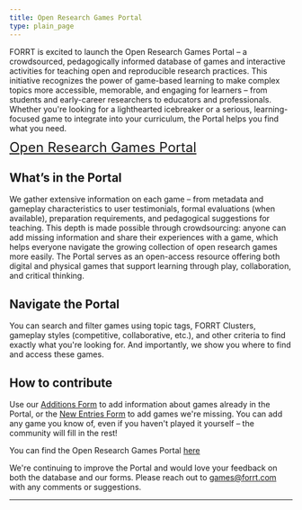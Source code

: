 ```yaml
---
title: Open Research Games Portal
type: plain_page
---
```

FORRT is excited to launch the Open Research Games Portal – a crowdsourced, pedagogically informed database of games and interactive activities for teaching open and reproducible research practices. This initiative recognizes the power of game-based learning to make complex topics more accessible, memorable, and engaging for learners – from students and early-career researchers to educators and professionals. Whether you're looking for a lighthearted icebreaker or a serious, learning-focused game to integrate into your curriculum, the Portal helps you find what you need.

<a href="https://forrtapps.shinyapps.io/open-research-games-portal/" class="btn btn-primary btn-lg btn-block" style="line-height:1;border-radius:6px; font-size:1.5rem; ">
  Open Research Games Portal
</a>

<br>

## What’s in the Portal

We gather extensive information on each game – from metadata and gameplay characteristics to user testimonials, formal evaluations (when available), preparation requirements, and pedagogical suggestions for teaching. This depth is made possible through crowdsourcing: anyone can add missing information and share their experiences with a game, which helps everyone navigate the growing collection of open research games more easily. The Portal serves as an open-access resource offering both digital and physical games that support learning through play, collaboration, and critical thinking.

## Navigate the Portal

You can search and filter games using topic tags, FORRT Clusters, gameplay styles (competitive, collaborative, etc.), and other criteria to find exactly what you're looking for. And importantly, we show you where to find and access these games.


## How to contribute

Use our [Additions Form](https://forms.gle/MSBWR87GchDo8fED7) to add information about games already in the Portal, or the [New Entries Form](https://forms.gle/PXYBrRhXGiZyi8M99) to add games we're missing. You can add any game you know of, even if you haven't played it yourself – the community will fill in the rest!

You can find the Open Research Games Portal [here](https://forrtapps.shinyapps.io/open-research-games-portal/)

We're continuing to improve the Portal and would love your feedback on both the database and our forms. Please reach out to [games@forrt.com](games@forrt.com) with any comments or suggestions.

---
